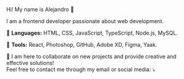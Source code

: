 <p align="left" font-size="50px" font-weight="bold">Hi! My name is Alejandro 👋</p>
<p align="left" font-size="1.5rem;">I am a frontend developer passionate about web development.</p>
<p align="left" font-size="1rem;">
  🦄 <strong>Languages:</strong> HTML, CSS, JavaScript, TypeScript, Node.js, MySQL.
</p>
<p align="left">
  💼 <strong>Tools:</strong> React, Photoshop, GitHub, Adobe XD, Figma, Yaak.
</p>
<p align="left">
  💌 I am here to collaborate on new projects and provide creative and effective solutions!<br>  
  Feel free to contact me through my email or social media: ⤵️  
</p>
